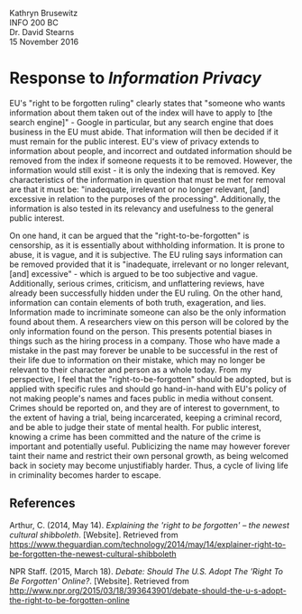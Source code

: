 Kathryn Brusewitz  
INFO 200 BC  
Dr. David Stearns  
15 November 2016  

Response to _Information Privacy_
=================================
EU's "right to be forgotten ruling" clearly states that "someone who wants information about them taken out of the index will have to apply to [the search engine]" - Google in particular, but any search engine that does business in the EU must abide. That information will then be decided if it must remain for the public interest. EU's view of privacy extends to information about people, and incorrect and outdated information should be removed from the index if someone requests it to be removed. However, the information would still exist - it is only the indexing that is removed. Key characteristics of the information in question that must be met for removal are that it must be: "inadequate, irrelevant or no longer relevant, [and] excessive in relation to the purposes of the processing". Additionally, the information is also tested in its relevancy and usefulness to the general public interest.

On one hand, it can be argued that the "right-to-be-forgotten" is censorship, as it is essentially about withholding information. It is prone to abuse, it is vague, and it is subjective. The EU ruling says information can be removed provided that it is "inadequate, irrelevant or no longer relevant, [and] excessive" - which is argued to be too subjective and vague. Additionally, serious crimes, criticism, and unflattering reviews, have already been successfully hidden under the EU ruling. On the other hand, information can contain elements of both truth, exageration, and lies. Information made to incriminate someone can also be the only information found about them. A researchers view on this person will be colored by the only information found on the person. This presents potential biases in things such as the hiring process in a company. Those who have made a mistake in the past may forever be unable to be successful in the rest of their life due to information on their mistake, which may no longer be relevant to their character and person as a whole today. From my perspective, I feel that the "right-to-be-forgotten" should be adopted, but is applied with specific rules and should go hand-in-hand with EU's policy of not making people's names and faces public in media without consent. Crimes should be reported on, and they are of interest to government, to the extent of having a trial, being incarcerated, keeping a criminal record, and be able to judge their state of mental health. For public interest, knowing a crime has been committed and the nature of the crime is important and potentially useful. Publicizing the name may however forever taint their name and restrict their own personal growth, as being welcomed back in society may become unjustifiably harder. Thus, a cycle of living life in criminality becomes harder to escape. 

References
----------
Arthur, C. (2014, May 14). _Explaining the 'right to be forgotten' – the newest cultural shibboleth_. [Website]. Retrieved from https://www.theguardian.com/technology/2014/may/14/explainer-right-to-be-forgotten-the-newest-cultural-shibboleth

NPR Staff. (2015, March 18). _Debate: Should The U.S. Adopt The 'Right To Be Forgotten' Online?_. [Website]. Retrieved from http://www.npr.org/2015/03/18/393643901/debate-should-the-u-s-adopt-the-right-to-be-forgotten-online